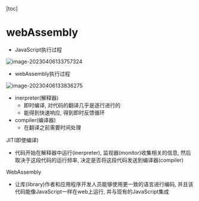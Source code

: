 [toc]

# webAssembly

- JavaScript执行过程

![image-20230406133757324](C:/Users/zZOMZz/AppData/Roaming/Typora/typora-user-images/image-20230406133757324.png)

- webAssembly执行过程

![image-20230406133836275](C:/Users/zZOMZz/AppData/Roaming/Typora/typora-user-images/image-20230406133836275.png)



- inerpreter(解释器)
  - 即时编译, 对代码的翻译几乎是逐行进行的
  - 能得到快速响应, 得到即时反馈循环
- compiler(编译器)
  - 在翻译之前需要时间处理



JIT(即使编译)

- 代码开始在解释器中运行(inerpreter), 监视器(monitor)收集相关的信息, 然后取决于这段代码的运行频率, 决定是否将这段代码发送到编译器(compiler)

WebAssembly

- 让库(library)作者和应用程序开发人员能够使用更一致的语言进行编码, 并且该代码能像JavaScript一样在web上运行, 并与现有的JavaScript集成